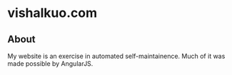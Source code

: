 # vishalkuo.com

## About
My website is an exercise in automated self-maintainence. Much of it was made possible by AngularJS.
